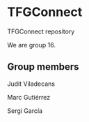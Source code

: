 # TFGConnect
TFGConnect repository

We are group 16.
## Group members
Judit Viladecans

Marc Gutiérrez

Sergi García

